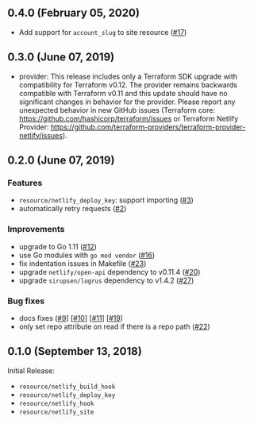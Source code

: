 ## 0.4.0 (February 05, 2020)
* Add support for `account_slug` to site resource ([#17](https://github.com/terraform-providers/terraform-provider-aws/issues/17))

## 0.3.0 (June 07, 2019)

* provider: This release includes only a Terraform SDK upgrade with compatibility for Terraform v0.12. The provider remains backwards compatible with Terraform v0.11 and this update should have no significant changes in behavior for the provider. Please report any unexpected behavior in new GitHub issues (Terraform core: https://github.com/hashicorp/terraform/issues or Terraform Netlify Provider: https://github.com/terraform-providers/terraform-provider-netlify/issues).

## 0.2.0 (June 07, 2019)

### Features

* `resource/netlify_deploy_key`: support importing ([#3](https://github.com/terraform-providers/terraform-provider-aws/issues/3))
* automatically retry requests ([#2](https://github.com/terraform-providers/terraform-provider-aws/issues/2))

### Improvements

* upgrade to Go 1.11 ([#12](https://github.com/terraform-providers/terraform-provider-aws/issues/12))
* use Go modules with `go mod vendor` ([#16](https://github.com/terraform-providers/terraform-provider-aws/issues/16))
* fix indentation issues in Makefile ([#23](https://github.com/terraform-providers/terraform-provider-aws/issues/23))
* upgrade `netlify/open-api` dependency to v0.11.4 ([#20](https://github.com/terraform-providers/terraform-provider-aws/issues/20))
* upgrade `sirupsen/logrus` dependency to v1.4.2 ([#27](https://github.com/terraform-providers/terraform-provider-aws/issues/27))

### Bug fixes

* docs fixes ([#9](https://github.com/terraform-providers/terraform-provider-aws/issues/9)] [[#10](https://github.com/terraform-providers/terraform-provider-aws/issues/10)] [[#11](https://github.com/terraform-providers/terraform-provider-aws/issues/11)] [[#19](https://github.com/terraform-providers/terraform-provider-aws/issues/19))
* only set repo attribute on read if there is a repo path ([#22](https://github.com/terraform-providers/terraform-provider-aws/issues/22))

## 0.1.0 (September 13, 2018)

Initial Release:

* `resource/netlify_build_hook`
* `resource/netlify_deploy_key`
* `resource/netlify_hook`
* `resource/netlify_site`
